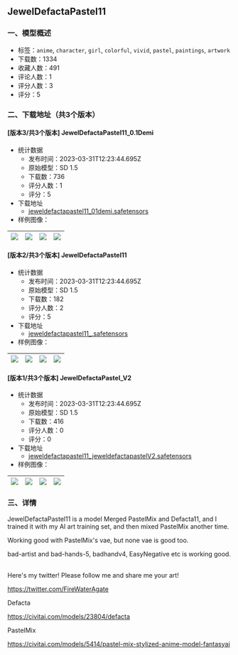 ## JewelDefactaPastel11
### 一、模型概述

- 标签：`anime`, `character`, `girl`, `colorful`, `vivid`, `pastel`, `paintings`, `artwork`
- 下载数：1334
- 收藏人数：491
- 评论人数：1
- 评分人数：3
- 评分：5

### 二、下载地址（共3个版本）

#### [版本3/共3个版本] JewelDefactaPastel11_0.1Demi

- 统计数据
  - 发布时间：2023-03-31T12:23:44.695Z
  - 原始模型：SD 1.5
  - 下载数：736
  - 评分人数：1
  - 评分：5
- 下载地址
  - [jeweldefactapastel11_01demi.safetensors](https://civitai.com/api/download/models/32467)
- 样例图像：

| <img src="https://image.civitai.com/xG1nkqKTMzGDvpLrqFT7WA/722c97b7-4266-49cf-4dbd-ea26e2a5a200/width=450/369992.jpeg" /> | <img src="https://image.civitai.com/xG1nkqKTMzGDvpLrqFT7WA/295ec91b-b232-471b-7c32-e166fab49e00/width=450/369984.jpeg" /> | <img src="https://image.civitai.com/xG1nkqKTMzGDvpLrqFT7WA/22389f8d-fede-48a0-a2f3-1b4a2fa26a00/width=450/369989.jpeg" /> | <img src="https://image.civitai.com/xG1nkqKTMzGDvpLrqFT7WA/7355ef9a-ca07-4df0-dfe2-4b65cab60400/width=450/369988.jpeg" /> |
| ---- | ---- | ---- | ---- |

#### [版本2/共3个版本] JewelDefactaPastel11

- 统计数据
  - 发布时间：2023-03-31T12:23:44.695Z
  - 原始模型：SD 1.5
  - 下载数：182
  - 评分人数：2
  - 评分：5
- 下载地址
  - [jeweldefactapastel11_.safetensors](https://civitai.com/api/download/models/31916)
- 样例图像：

| <img src="https://image.civitai.com/xG1nkqKTMzGDvpLrqFT7WA/f9978ad5-3537-44f9-b892-e7ee6546b300/width=450/363742.jpeg" /> | <img src="https://image.civitai.com/xG1nkqKTMzGDvpLrqFT7WA/8a38b12d-654e-458e-19d8-60c8436d5000/width=450/363741.jpeg" /> | <img src="https://image.civitai.com/xG1nkqKTMzGDvpLrqFT7WA/f6a62a4a-4022-4e16-cc44-3ea13c2d3400/width=450/363740.jpeg" /> | <img src="https://image.civitai.com/xG1nkqKTMzGDvpLrqFT7WA/d8771a2e-4d2c-48a2-2236-9f4955212200/width=450/363739.jpeg" /> |
| ---- | ---- | ---- | ---- |

#### [版本1/共3个版本] JewelDefactaPastel_V2

- 统计数据
  - 发布时间：2023-03-31T12:23:44.695Z
  - 原始模型：SD 1.5
  - 下载数：416
  - 评分人数：0
  - 评分：0
- 下载地址
  - [jeweldefactapastel11_jeweldefactapastelV2.safetensors](https://civitai.com/api/download/models/28661)
- 样例图像：

| <img src="https://image.civitai.com/xG1nkqKTMzGDvpLrqFT7WA/dc5e20bf-d0c3-4e89-581a-4b2f8322ed00/width=450/324332.jpeg" /> | <img src="https://image.civitai.com/xG1nkqKTMzGDvpLrqFT7WA/5e852e2a-f81e-4524-9962-969cec87c200/width=450/324333.jpeg" /> | <img src="https://image.civitai.com/xG1nkqKTMzGDvpLrqFT7WA/32cf8a07-a005-4d4a-e941-5753268cf100/width=450/324296.jpeg" /> | <img src="https://image.civitai.com/xG1nkqKTMzGDvpLrqFT7WA/2448f33e-0840-45c5-e474-630201512700/width=450/324295.jpeg" /> |
| ---- | ---- | ---- | ---- |


### 三、详情
<p>JewelDefactaPastel11 is a model Merged PastelMix and Defacta11, and I trained it with my AI art training set, and then mixed PastelMix another time.</p><p></p><p>Working good with PastelMix's vae, but none vae is good too.</p><p></p><p>bad-artist and bad-hands-5, badhandv4, EasyNegative etc is working good.</p><p><br />Here's my twitter! Please follow me and share me your art!</p><p><a target="_blank" rel="ugc" href="https://twitter.com/FireWaterAgate">https://twitter.com/FireWaterAgate</a></p><p></p><p>Defacta</p><p><a target="_blank" rel="ugc" href="https://civitai.com/models/23804/defacta">https://civitai.com/models/23804/defacta</a></p><p>PastelMix</p><p><a target="_blank" rel="ugc" href="https://civitai.com/models/5414/pastel-mix-stylized-anime-model-fantasyai">https://civitai.com/models/5414/pastel-mix-stylized-anime-model-fantasyai</a></p>